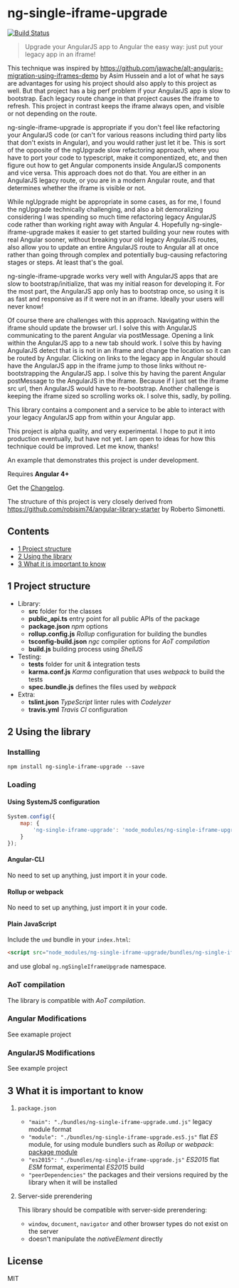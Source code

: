 # ng-single-iframe-upgrade
[![Build Status](https://travis-ci.org/bkinsey808/ng-single-iframe-upgrade.svg?branch=master)](https://travis-ci.org/bkinsey808/ng-single-iframe-upgrade)
>Upgrade your AngularJS app to Angular the easy way: just put your legacy app in an iframe!

This technique was inspired by https://github.com/jawache/alt-angularjs-migration-using-iframes-demo by Asim Hussein and a lot of what he says are advantages for using his project should also apply to this project as well. But that project has a big perf problem if your AngularJS app is slow to bootstrap. Each legacy route change in that project causes the iframe to refresh. This project in contrast keeps the iframe always open, and visible or not depending on the route.

ng-single-iframe-upgrade is appropriate if you don't feel like refactoring your AngularJS code (or can't for various reasons including third party libs that don't exists in Angular), and you would rather just let it be. 
This is sort of the opposite of the ngUpgrade slow refactoring approach, where you have to port your code to typescript, make it componentized, etc, and then figure out how to get Angular components inside AngularJS components and vice versa. This approach does not do that. You are either in an AngularJS legacy route, or you are in a modern Angular route, and that determines whether the iframe is visible or not. 

While ngUpgrade might be appropriate in some cases, as for me, I found the ngUpgrade technically challenging, and also a bit demoralizing considering I was spending so much time refactoring legacy AngularJS code rather than working right away with Angular 4. Hopefully ng-single-iframe-upgrade makes it easier to get started building your new routes with real Angular sooner, without breaking your old legacy AngularJS routes, also allow you to update an entire AngularJS route to Angular all at once rather than going through complex and potentially bug-causing refactoring stages or steps. At least that's the goal.

ng-single-iframe-upgrade works very well with AngularJS apps that are slow to bootstrap/initialize, that was my initial reason for developing it. For the most part, the AngularJS app only has to bootstrap once, so using it is as fast and responsive as if it were not in an iframe. Ideally your users will never know!

Of course there are challenges with this approach. Navigating within the iframe should update the browser url.
I solve this with AngularJS communicating to the parent Angular via postMessage. Opening a link within the AngularJS app to a new tab should work. I solve this by having AngularJS detect that is is not in an iframe and change the location so it can be routed by Angular. Clicking on links to the legacy app in Angular should have the AngularJS app in the iframe jump to those links without re-bootstrapping the AngularJS app. I solve this by having the parent Angular postMessage to the AngularJS in the iframe. Because if I just set the iframe src url, then AngularJS would have to re-bootstrap. Another challenge is keeping the iframe sized so scrolling works ok. I solve this, sadly, by polling. 

This library contains a component and a service to be able to interact with your legacy
AngularJS app from within your Angular app.

This project is alpha quality, and very experimental. I hope to put it into production eventually, but have not yet. I am open to ideas for how this technique could be improved. Let me know, thanks!

An example that demonstrates this project is under development.

Requires **Angular 4+** 

Get the [Changelog](https://github.com/bkinsey808/ng-single-iframe-upgrade/blob/master/CHANGELOG.md).

The structure of this project is very closely derived from https://github.com/robisim74/angular-library-starter by Roberto Simonetti.

## Contents
* [1 Project structure](#1)
* [2 Using the library](#7)
* [3 What it is important to know](#8)

## <a name="1"></a>1 Project structure
- Library:
    - **src** folder for the classes
    - **public_api.ts** entry point for all public APIs of the package
    - **package.json** _npm_ options
    - **rollup.config.js** _Rollup_ configuration for building the bundles
    - **tsconfig-build.json** _ngc_ compiler options for _AoT compilation_
    - **build.js** building process using _ShellJS_
- Testing:
    - **tests** folder for unit & integration tests
    - **karma.conf.js** _Karma_ configuration that uses _webpack_ to build the tests
    - **spec.bundle.js** defines the files used by _webpack_
- Extra:
    - **tslint.json** _TypeScript_ linter rules with _Codelyzer_
    - **travis.yml** _Travis CI_ configuration

## <a name="2"></a>2 Using the library
### Installing
```Shell
npm install ng-single-iframe-upgrade --save 
```
### Loading
#### Using SystemJS configuration
```JavaScript
System.config({
    map: {
        'ng-single-iframe-upgrade': 'node_modules/ng-single-iframe-upgrade/bundles/ng-single-iframe-upgrade.umd.js'
    }
});
```
#### Angular-CLI
No need to set up anything, just import it in your code.
#### Rollup or webpack
No need to set up anything, just import it in your code.
#### Plain JavaScript
Include the `umd` bundle in your `index.html`:
```Html
<script src="node_modules/ng-single-iframe-upgrade/bundles/ng-single-iframe-upgrade.umd.js"></script>
```
and use global `ng.ngSingleIframeUpgrade` namespace.

### AoT compilation
The library is compatible with _AoT compilation_.

### Angular Modifications
See examaple project

### AngularJS Modifications
See example project

## <a name="3"></a>3 What it is important to know
1. `package.json`

    * `"main": "./bundles/ng-single-iframe-upgrade.umd.js"` legacy module format 
    * `"module": "./bundles/ng-single-iframe-upgrade.es5.js"` flat _ES_ module, for using module bundlers such as _Rollup_ or _webpack_: 
    [package module](https://github.com/rollup/rollup/wiki/pkg.module)
    * `"es2015": "./bundles/ng-single-iframe-upgrade.js"` _ES2015_ flat _ESM_ format, experimental _ES2015_ build
    * `"peerDependencies"` the packages and their versions required by the library when it will be installed

2. Server-side prerendering

    This library should be compatible with server-side prerendering:
    * `window`, `document`, `navigator` and other browser types do not exist on the server
    * doesn't manipulate the _nativeElement_ directly

## License
MIT
